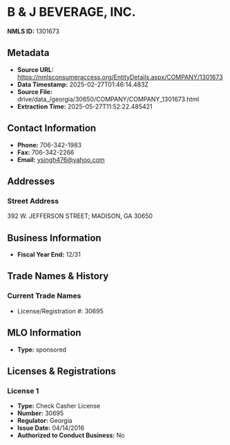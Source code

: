# B & J BEVERAGE, INC.

**NMLS ID:** 1301673

## Metadata
- **Source URL:** https://nmlsconsumeraccess.org/EntityDetails.aspx/COMPANY/1301673
- **Data Timestamp:** 2025-02-27T01:46:14.483Z
- **Source File:** drive/data_/georgia/30650/COMPANY/COMPANY_1301673.html
- **Extraction Time:** 2025-05-27T11:52:22.485421

## Contact Information
- **Phone:** 706-342-1983
- **Fax:** 706-342-2266
- **Email:** ysingh476@yahoo.com

## Addresses
### Street Address
392 W. JEFFERSON STREET; MADISON, GA 30650

## Business Information
- **Fiscal Year End:** 12/31

## Trade Names & History
### Current Trade Names
- License/Registration #: 30695

## MLO Information
- **Type:** sponsored

## Licenses & Registrations

### License 1
- **Type:** Check Casher License
- **Number:** 30695
- **Regulator:** Georgia
- **Issue Date:** 04/14/2016
- **Authorized to Conduct Business:** No
